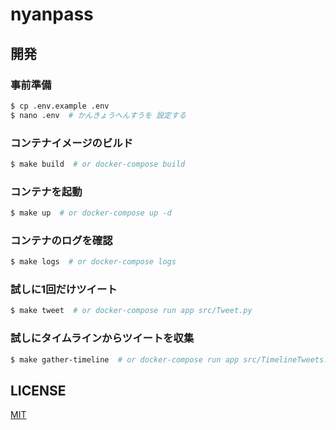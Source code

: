 # nyanpass

## 開発

### 事前準備

```bash
$ cp .env.example .env
$ nano .env  # かんきょうへんすうを 設定する
```

### コンテナイメージのビルド

```bash
$ make build  # or docker-compose build
```

### コンテナを起動

```bash
$ make up  # or docker-compose up -d
```

### コンテナのログを確認

```bash
$ make logs  # or docker-compose logs
```

### 試しに1回だけツイート

```bash
$ make tweet  # or docker-compose run app src/Tweet.py
```

### 試しにタイムラインからツイートを収集

```bash
$ make gather-timeline  # or docker-compose run app src/TimelineTweets.py
```

## LICENSE

[MIT](License.txt)
